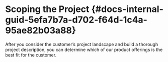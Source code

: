 # Scoping the Project {#docs-internal-guid-5efa7b7a-d702-f64d-1c4a-95ae82b03a88}

After you consider the customer’s project landscape and build a thorough project description, you can determine which of our product offerings is the best fit for the customer.

